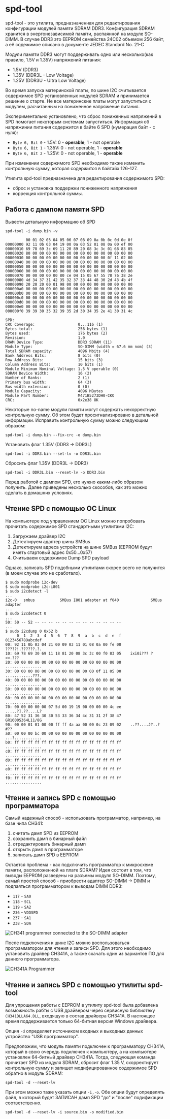 # spd-tool

spd-tool - это утилита, предназначенная для редактирования конфигурации модулей памяти SDRAM DDR3. Конфигурация SDRAM хранится в энергонезависимой памяти, распаянной на модуле SO-DIMM. В случае DDR3 это EEPROM семейства 24C02 объемом 256 байт, а её содежимое описано в документе JEDEC Standard No. 21-C

Модули памяти DDR3 могут поддерживать одно или несколько(как правило, 1.5V и 1.35V) напряжений питания:
* 1.5V (DDR3)
* 1.35V (DDR3L - Low Voltage)
* 1.25V (DDR3U - Ultra Low Voltage)

Во время запуска материнской платы, по шине I2C считывается содержимое SPD установленных модулей SDRAM и принимается решение о старте. Не все материнские платы могут запуститься с модулем, расчитанным на пониженное напряжение питания.

Экспериментально установлено, что сброс пониженных напряжений в SPD помогает некоторым системам запуститься. Информация об напряжинии питания содержится в байте 6 SPD (нумерация байт - с нуля):
* ```Byte 6, Bit 0``` - 1.5V: 0 - **operable**, 1 - not operable
* ```Byte 6, Bit 1``` - 1.35V: 0 - not operable, 1 - **operable**
* ```Byte 6, Bit 2``` - 1.25V: 0 - not operable, 1 - **operable**

При изменении содержимого SPD необходимо также изменить контрольную сумму, которая содержится в байтайх 126-127.

Утилита spd-tool предназначена для редактирования содержимого SPD:
- сброс и установка поддержки пониженного напряжения
- коррекция контрольной суммы.

## Работа с дампом памяти SPD

Вывести детальную информацию об SPD
```
spd-tool -i dump.bin -v

         00 01 02 03 04 05 06 07 08 09 0a 0b 0c 0d 0e 0f
00000000 92 11 0b 03 04 19 00 0a 03 52 01 08 0a 00 ef 00
00000010 69 78 69 3c 69 11 20 89 20 08 3c 3c 01 68 83 05
00000020 80 00 00 00 00 00 00 00 00 00 00 00 00 00 00 00
00000030 00 00 00 00 00 00 00 00 00 00 00 00 0f 11 02 00
00000040 00 00 00 00 00 00 00 00 00 00 00 00 00 00 00 00
00000050 00 00 00 00 00 00 00 00 00 00 00 00 00 00 00 00
00000060 00 00 00 00 00 00 00 00 00 00 00 00 00 00 00 00
00000070 00 00 00 00 00 80 ce 04 15 05 67 55 78 76 38 2e
00000080 4d 34 37 31 42 35 32 37 33 44 48 30 2d 43 4b 4f
00000090 20 20 20 00 01 98 00 00 00 00 00 00 00 00 00 00
000000a0 00 00 00 00 00 00 00 00 00 00 00 00 00 00 00 00
000000b0 00 00 00 00 00 00 00 00 00 00 00 00 00 00 00 00
000000c0 00 00 00 00 00 00 00 00 00 00 00 00 00 00 00 00
000000d0 00 00 00 00 00 00 00 00 00 00 00 00 00 00 00 00
000000e0 00 00 00 00 00 00 00 00 00 00 00 00 00 00 00 00
000000f0 39 39 30 35 32 39 35 2d 30 34 35 2e 41 30 31 4c

SPD:
CRC Coverage:                   0...116 (1)
Bytes total:                    256 bytes (1)
Bytes used:                     176 bytes (2)
Revision:                       1.0
DRAM Device Type:               DDR3 SDRAM (11)
Module Type:                    SO-DIMM (width = 67.6 mm nom) (3)
Total SDRAM capacity:           4096 Mbits (4)
Bank Address Bits:              8 bits (0)
Row Address Bits:               15 bits (3)
Column Address Bits:            10 bits (1)
Module Minimum Nominal Voltage: 1.5 V operable (0)
SDRAM Device Width:             16 (2)
Number of Ranks:                2 (1)
Primary bus width:              64 (3)
Bus width extension:            0 (0)
Module Capacity:                4096 MBytes
Module Part Number:             M471B5273DH0-CKO
CRC:                            0x2e38 OK
```

Некоторые no-name модули памяти могут содержать некорректную контрольную сумму. Об этом будет просигнализировано в детальной информации. Исправить контрольную сумму можно следующим образом:
```
spd-tool -i dump.bin --fix-crc -o dump.bin
```

Установить флаг 1.35V (DDR3 -> DDR3L)
```
spd-tool -i DDR3.bin --set-lv -o DDR3L.bin
```

Сбросить флаг 1.35V (DDR3L -> DDR3)
```
spd-tool -i DDR3L.bin --reset-lv -o DDR3.bin
```

Перед работой с дампом SPD, его нужно каким-либо образом получить. Далее приведены несколько скособов, как это можно сделать в домашних условиях.

## Чтение SPD с помощью ОС Linux

На компьютере под управлением ОС Linux можно попробовать прочитать содержимое SPD стандартными утилитами I2C:
1. Загружаем драйвер I2C
2. Детектируем адаптер шины SMBus
3. Детектируем адреса устройств на шине SMBus (EEPROM будут иметь стартовый адрес 0x50...0x57)
4. Считываем содержимое Dump SPD payload

Однако, записать SPD подобными утилитами скорее всего не получится (в моем случае это не сработало).

```
$ sudo modprobe i2c-dev                                                                                                                                             
$ sudo modprobe i2c-i801
$ sudo i2cdetect -l
...
i2c-0   smbus           SMBus I801 adapter at f040              SMBus adapter
...
$ sudo i2cdetect 0
...
50: 50 -- 52 -- -- -- -- -- -- -- -- -- -- -- -- --
...
$ sudo i2cdump 0 0x52 b
     0  1  2  3  4  5  6  7  8  9  a  b  c  d  e  f    0123456789abcdef
00: 92 11 0b 03 04 21 00 09 03 11 01 08 0a 00 fe 00    ?????!.??????.?.
10: 69 78 69 30 69 11 18 81 20 08 3c 3c 00 f0 83 05    ixi0i??? ?<<.???
20: 00 00 00 00 00 00 00 00 00 00 00 00 00 00 00 00    ................
30: 00 00 00 00 00 00 00 00 00 00 00 00 0f 11 05 00    ............???.
40: 00 00 00 00 00 00 00 00 00 00 00 00 00 00 00 00    ................
50: 00 00 00 00 00 00 00 00 00 00 00 00 00 00 00 00    ................
60: 00 00 00 00 00 00 00 00 00 00 00 00 00 00 00 00    ................
70: 00 00 00 00 00 07 5d 00 19 19 00 00 00 00 4c ee    .....?].??....L?
80: 47 52 31 36 30 30 53 33 36 34 4c 31 31 2f 38 47    GR1600S364L11/8G
90: 00 00 01 01 00 00 ff ff 4a aa 00 00 0c 23 09 02    ..??....J?..?#??
a0: 00 00 00 bc 00 00 00 00 00 00 00 00 00 00 00 00    ...?............
b0: ff ff ff ff ff ff ff ff ff ff ff ff ff ff ff ff    ................
c0: ff ff ff ff ff ff ff ff ff ff ff ff ff ff ff ff    ................
d0: ff ff ff ff ff ff ff ff ff ff ff ff ff ff ff ff    ................
e0: ff ff ff ff ff ff ff ff ff ff ff ff ff ff ff ff    ................
f0: ff ff ff ff ff ff ff ff ff ff ff ff ff ff ff ff    ................
```

## Чтение и запись SPD с помощью программатора

Самый надежный способ - использовать программатор, например, на базе чипа CH341:
1. считать дамп SPD из EEPROM
2. сохранить дамп в бинарный файл
3. отредактировать бинарный дамп
4. открыть дамп в программаторе
5. записать дамп SPD в EEPROM

Остается проблема - как подключить программатор к микросхеме памяти, расположенной на плате SDRAM? Идея состоит в том, что выводы EEPROM разведены на разъемы модуля SO-DIMM. Поэтому, самый простой способ - приобрести адаптер SO-DIMM -> DIMM и подпаяться программатором к выводам DIMM DDR3:
* ```117``` - ```SA0```
* ```118``` - ```SCL```
* ```119``` - ```SA2```
* ```236``` - ```VDDSPD```
* ```237``` - ```SA1```
* ```238``` - ```SDA```

![CH341 programmer connected to the SO-DIMM adapter](docs/СР341_DIMM.jpg "CH341 programmer connected to the SO-DIMM adapter")

После подключения к шине I2C можно воспользоваться программатором для чтения и записи SPD. Для этого необходимо установить драйвер CH341A, а также скачать один из вариантов ПО для данного программатора.

![CH341A Programmer](docs/CH341A_Programmer.png "CH341A Programmer")

## Чтение и запись SPD с помощью утилиты spd-tool

Для упрощения работы с EEPROM в утилиту spd-tool была добавлена возможность рабты с USB драйвером через сервисную библиотеку ```CH341DLLA64.DLL```, входящую в состав драйвера CH341A. В настоящее время поддерживается только 64-битная версия Windows драйвера.

Опция ```-d``` определяет источником входных и выходных данных устройство "USB программатор".

Предположим, что модуль памяти подключен к программатору CH341A, который в свою очередь подключен к компьютеру, а на компьютере установлен 64-битный драйвер CH341A. Тогда, следующая команда прочитает SPD из модуля SDRAM, сбросит флаг 1.35 V, скорректирует контрольную сумму и запишет модифицированное содержимое SPD обратно в модуль SDRAM:
```
spd-tool -d --reset-lv
```

При этом можно таже указать опции ```-i,-o```. Обе опции будут определять файл, в который будет ЗАПИСАН дамп SPD "до" и "после" подификации соответственно.

```
spd-tool -d --reset-lv -i source.bin -o modified.bin
```

